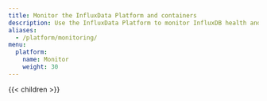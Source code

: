 ```yaml
---
title: Monitor the InfluxData Platform and containers
description: Use the InfluxData Platform to monitor InfluxDB health and containers.
aliases:
  - /platform/monitoring/
menu:
  platform:
    name: Monitor
    weight: 30
---
```



{{< children >}}
